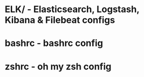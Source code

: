 # ELK/ - Elasticsearch, Logstash, Kibana & Filebeat configs
# bashrc - bashrc config
# zshrc - oh my zsh config
